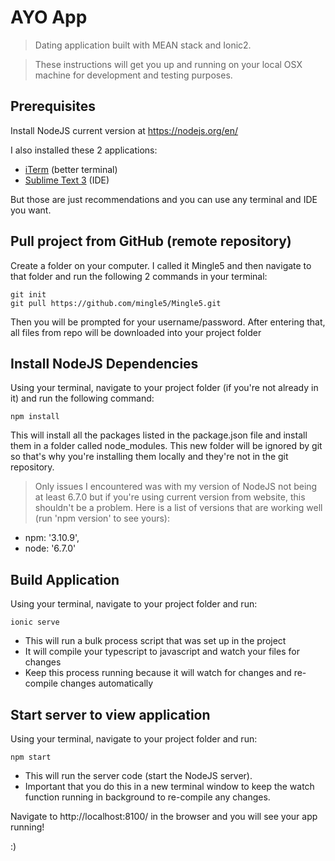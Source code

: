 # AYO App

>Dating application built with MEAN stack and Ionic2. 

>These instructions will get you up and running on your local OSX machine for development and testing purposes.


## Prerequisites

Install NodeJS current version at https://nodejs.org/en/

I also installed these 2 applications:
* [iTerm](https://www.iterm2.com/downloads.html) (better terminal)
* [Sublime Text 3](https://www.sublimetext.com/3) (IDE)

But those are just recommendations and you can use any terminal and IDE you want.


## Pull project from GitHub (remote repository)

Create a folder on your computer. I called it Mingle5 and then navigate to that folder and run the following 2 commands in your terminal:
```
git init
git pull https://github.com/mingle5/Mingle5.git
```
Then you will be prompted for your username/password. After entering that, all files from repo will be downloaded into your project folder


## Install NodeJS Dependencies

Using your terminal, navigate to your project folder (if you're not already in it) and run the following command:
```
npm install
```
This will install all the packages listed in the package.json file and install them in a folder called node_modules. This new folder will be ignored by git so that's why you're installing them locally and they're not in the git repository.

>Only issues I encountered was with my version of NodeJS not being at least 6.7.0 but if you're using current version from website, this shouldn't be a problem. Here is a list of versions that are working well (run 'npm version' to see yours):
* npm: '3.10.9',
* node: '6.7.0'


## Build Application

Using your terminal, navigate to your project folder and run:
```
ionic serve
```
* This will run a bulk process script that was set up in the project
* It will compile your typescript to javascript and watch your files for changes
* Keep this process running because it will watch for changes and re-compile changes automatically


## Start server to view application

Using your terminal, navigate to your project folder and run:
```
npm start
```
* This will run the server code (start the NodeJS server).
* Important that you do this in a new terminal window to keep the watch function running in background to re-compile any changes.

Navigate to http://localhost:8100/ in the browser and you will see your app running!

:)